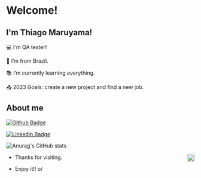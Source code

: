# Welcome!

 

## I'm Thiago Maruyama!

 

:computer: I'm QA tester!

:house_with_garden: I’m from Brazil.

:books: I’m currently learning everything.

:outbox_tray: 2023 Goals: create a new project and find a new job.

 

## About me

[![Github Badge](https://img.shields.io/badge/-Github-000?style=flat-square&logo=Github&logoColor=white&link=https://github.com/thiagomaru)](https://github.com/thiagomaru)

[![Linkedin Badge](https://img.shields.io/badge/-LinkedIn-blue?style=flat-square&logo=Linkedin&logoColor=white&link=https://www.linkedin.com/in/thiagomaruyama/)](https://www.linkedin.com/in/thiagomaruyama/)

![Anurag's GitHub stats](https://github-readme-stats.vercel.app/api?username=thiagomaru&show_icons=true&theme=aura)

<img align="right" width="20" height="20" src="https://www.ciat.edu/wp-content/uploads/2022/09/python-logo-1.png">

- Thanks for visiting.

- Enjoy it!! o/
